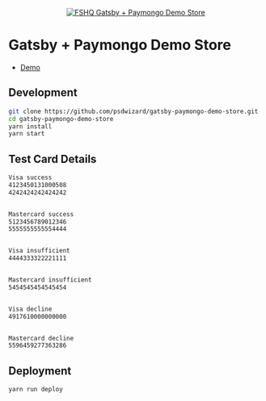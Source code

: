 <p align="center">
  <a href="https://psdwizard.github.io/gatsby-paymongo-demo-store/">
    <img src="https://psdwizard.github.io/gatsby-paymongo-demo-store/assets/fshq-demo-store.png" alt="FSHQ Gatsby + Paymongo Demo Store" />
  </a>
</p>

# Gatsby + Paymongo Demo Store
* [Demo](https://psdwizard.github.io/gatsby-paymongo-demo-store/)

## Development

```bash
git clone https://github.com/psdwizard/gatsby-paymongo-demo-store.git
cd gatsby-paymongo-demo-store
yarn install
yarn start
```

## Test Card Details
```bash
Visa success
4123450131000508
4242424242424242


Mastercard success
5123456789012346
5555555555554444


Visa insufficient
4444333322221111


Mastercard insufficient
5454545454545454


Visa decline
4917610000000000 


Mastercard decline
5596459277363286
```

## Deployment
```bash
yarn run deploy
```